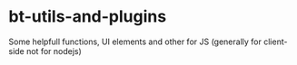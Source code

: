 # bt-utils-and-plugins
Some helpfull functions, UI elements and other for JS (generally for client-side not for nodejs)
